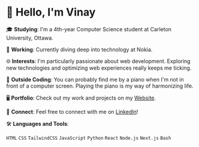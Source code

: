 <p align="center">
  <h1>👋 Hello, I'm Vinay</h1>
  
  🎓 **Studying**: I'm a 4th-year Computer Science student at Carleton University, Ottawa.<br>
  
  💼 **Working**: Currently diving deep into technology at Nokia.<br>
  
  🌐 **Interests**: I'm particularly passionate about web development. Exploring new technologies and optimizing web experiences really keeps me ticking.<br>
  
  🎹 **Outside Coding**: You can probably find me by a piano when I'm not in front of a computer screen. Playing the piano is my way of harmonizing life.<br>
  
  🖥 **Portfolio**: Check out my work and projects on my [Website](https://portfolio.vinaycloud.ca).<br>
  
  🔗 **Connect**: Feel free to connect with me on [LinkedIn](https://www.linkedin.com/in/vinay-m-741884180/)!<br>
</p>

🛠 **Languages and Tools**:

`HTML` `CSS` `TailwindCSS` `JavaScript` `Python` `React` `Node.js` `Next.js` `Bash`

